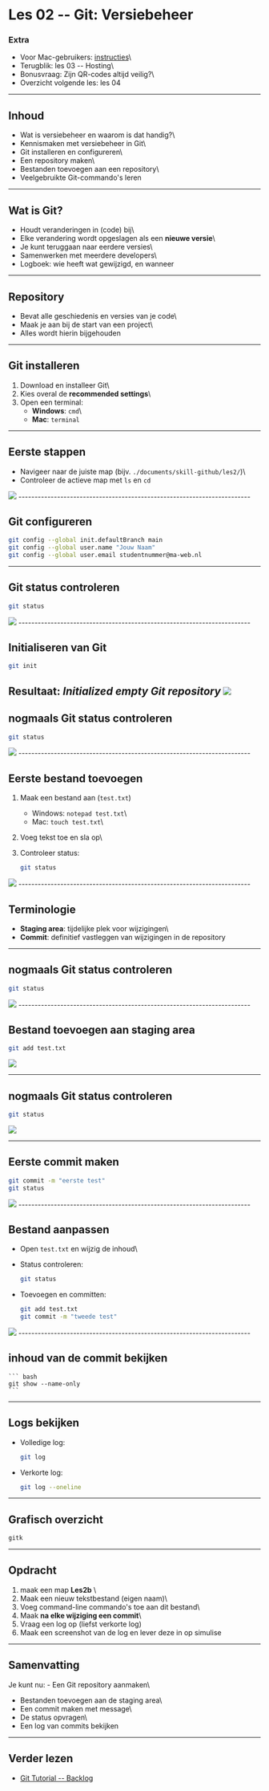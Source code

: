 # Les 02 -- Git: Versiebeheer

### Extra

-   Voor Mac-gebruikers:
    [instructies](https://blanken5.home.xs4all.nl/webSlidesPresentaties/git.html)\
-   Terugblik: les 03 -- Hosting\
-   Bonusvraag: Zijn QR-codes altijd veilig?\
-   Overzicht volgende les: les 04

------------------------------------------------------------------------

## Inhoud

-   Wat is versiebeheer en waarom is dat handig?\
-   Kennismaken met versiebeheer in Git\
-   Git installeren en configureren\
-   Een repository maken\
-   Bestanden toevoegen aan een repository\
-   Veelgebruikte Git-commando's leren

------------------------------------------------------------------------

## Wat is Git?

-   Houdt veranderingen in (code) bij\
-   Elke verandering wordt opgeslagen als een **nieuwe versie**\
-   Je kunt teruggaan naar eerdere versies\
-   Samenwerken met meerdere developers\
-   Logboek: wie heeft wat gewijzigd, en wanneer

------------------------------------------------------------------------

## Repository

-   Bevat alle geschiedenis en versies van je code\
-   Maak je aan bij de start van een project\
-   Alles wordt hierin bijgehouden

------------------------------------------------------------------------

## Git installeren

1.  Download en installeer Git\
2.  Kies overal de **recommended settings**\
3.  Open een terminal:
    -   **Windows**: `cmd`\
    -   **Mac**: `terminal`

------------------------------------------------------------------------

## Eerste stappen

-   Navigeer naar de juiste map (bijv. `./documents/skill-github/les2/`)\
-   Controleer de actieve map met `ls` en `cd`
<img src="images/nav.gif">
------------------------------------------------------------------------

## Git configureren

``` bash
git config --global init.defaultBranch main
git config --global user.name "Jouw Naam"
git config --global user.email studentnummer@ma-web.nl
```

------------------------------------------------------------------------
## Git status controleren

``` bash
git status
```
<img src="images/2_status.gif">
------------------------------------------------------------------------

## Initialiseren van Git

``` bash
git init
```

Resultaat: *Initialized empty Git repository*
<img src="images/3_init.gif">
------------------------------------------------------------------------

## nogmaals Git status controleren

``` bash
git status
```
<img src="images/4_status.gif">
------------------------------------------------------------------------

## Eerste bestand toevoegen

1.  Maak een bestand aan (`test.txt`)

    -   Windows: `notepad test.txt`\
    -   Mac: `touch test.txt`\

2.  Voeg tekst toe en sla op\

3.  Controleer status:

    ``` bash
    git status
    ```
<img src="images/5_notepad.gif">
------------------------------------------------------------------------

## Terminologie

-   **Staging area**: tijdelijke plek voor wijzigingen\
-   **Commit**: definitief vastleggen van wijzigingen in de repository

------------------------------------------------------------------------

## nogmaals Git status controleren

``` bash
git status
```
<img src="images/7_status.gif">
------------------------------------------------------------------------

## Bestand toevoegen aan staging area

``` bash
git add test.txt
```
<img src="images/6_add.gif">

------------------------------------------------------------------------

## nogmaals Git status controleren

``` bash
git status
```
<img src="images/8_status.gif">

------------------------------------------------------------------------

## Eerste commit maken

``` bash
git commit -m "eerste test"
git status
```
<img src="images/9_commit.gif">
------------------------------------------------------------------------

## Bestand aanpassen

-   Open `test.txt` en wijzig de inhoud\

-   Status controleren:

    ``` bash
    git status
    ```

-   Toevoegen en committen:

    ``` bash
    git add test.txt
    git commit -m "tweede test"
    ```
<img src="images/10_second commit.gif">
------------------------------------------------------------------------

## inhoud van de commit bekijken

    ``` bash
    git show --name-only
    ```
------------------------------------------------------------------------
## Logs bekijken

-   Volledige log:

    ``` bash
    git log
    ```

-   Verkorte log:

    ``` bash
    git log --oneline
    ```

------------------------------------------------------------------------

## Grafisch overzicht

``` bash
gitk
```

------------------------------------------------------------------------

## Opdracht

1.  maak een map **Les2b** \
2.  Maak een nieuw tekstbestand (eigen naam)\
3.  Voeg command-line commando's toe aan dit bestand\
4.  Maak **na elke wijziging een commit**\
5.  Vraag een log op (liefst verkorte log)
6.  Maak een screenshot van de log en lever deze in op simulise

------------------------------------------------------------------------

## Samenvatting

Je kunt nu: - Een Git repository aanmaken\
- Bestanden toevoegen aan de staging area\
- Een commit maken met message\
- De status opvragen\
- Een log van commits bekijken

------------------------------------------------------------------------

## Verder lezen

-   [Git Tutorial -- Backlog](https://backlog.com/git-tutorial/)
